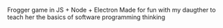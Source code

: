 Frogger game in JS + Node + Electron
Made for fun with my daugther to teach her the basics of software programming thinking


